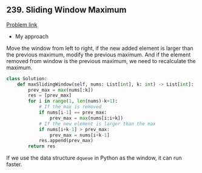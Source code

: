## 239. Sliding Window Maximum

[Problem link](https://leetcode.com/problems/sliding-window-maximum/)

- My approach

Move the window from left to right, if the new added element is larger than the previous maximum, modify the previous maximum. And if the element removed from window is the 
previous maximum, we need to recalculate the maximum.

```python
class Solution:
    def maxSlidingWindow(self, nums: List[int], k: int) -> List[int]:
        prev_max = max(nums[:k])
        res = [prev_max]
        for i in range(1, len(nums)-k+1):
            # If the max is removed
            if nums[i-1] == prev_max:
                prev_max = max(nums[i:i+k])
            # If the new element is larger than the max
            if nums[i+k-1] > prev_max:
                prev_max = nums[i+k-1]
            res.append(prev_max)
        return res
```

If we use the data structure `dqueue` in Python as the window, it can run faster.

